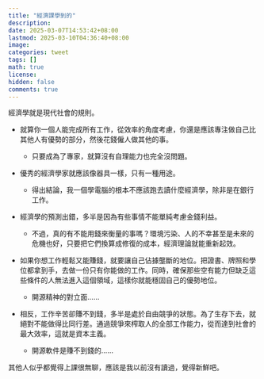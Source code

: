 ```yaml
---
title: "經濟課學到的"
description: 
date: 2025-03-07T14:53:42+08:00
lastmod: 2025-03-10T04:36:40+08:00
image: 
categories: tweet
tags: []
math: true
license: 
hidden: false
comments: true
---
```


經濟學就是現代社會的規則。

- 就算你一個人能完成所有工作，從效率的角度考慮，你還是應該專注做自己比其他人有優勢的部分，然後花錢僱人做其他的事。
    - 只要成為了專家，就算沒有自理能力也完全沒問題。

- 優秀的經濟學家就應該像器具一樣，只有一種用途。
    - 得出結論，我一個學電腦的根本不應該跑去讀什麼經濟學，除非是在銀行工作。

-  經濟學的預測出錯，多半是因為有些事情不能單純考慮金錢利益。
    -  不過，真的有不能用錢來衡量的事嗎？環境污染、人的不幸甚至是未來的危機也好，只要把它們換算成修復的成本，經濟理論就能重新起效。

- 如果你想工作輕鬆又能賺錢，就要讓自己佔據壟斷的地位。把證書、牌照和學位都拿到手，去做一份只有你能做的工作。同時，確保那些空有能力但缺乏這些條件的人無法進入這個領域，這樣你就能穩固自己的優勢地位。
	- 開源精神的對立面……

- 相反，工作辛苦卻賺不到錢，多半是處於自由競爭的狀態。為了生存下去，就絕對不能做得比同行差。通過競爭來榨取人的全部工作能力，從而達到社會的最大效率，這就是資本主義。
	- 開源軟件是賺不到錢的……

其他人似乎都覺得上課很無聊，應該是我以前沒有讀過，覺得新鮮吧。




